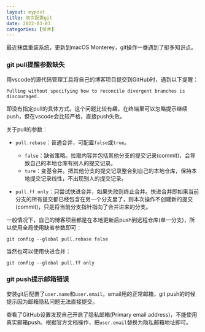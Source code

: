 ```yaml
---
layout: mypost
title: 初次配置git
date: 2022-03-03
categories: [技术]
---
```


最近抹盘重装系统，更新到macOS Monterey，git操作一番遇到了挺多知识点。

### git pull提醒参数缺失
用vscode的源代码管理工具将自己的博客项目提交到GitHub时，遇到以下提醒：
```
Pulling without specifying how to reconcile divergent branches is discouraged.
```
即没有指定pull的具体方式。这个问题比较有趣，在终端里可以忽略提示继续push，但在vscode会比较严格，直接push失败。

关于pull的参数：
- `pull.rebase`：普通合并，可配置`false`或`true`。
  - `false`：缺省策略。拉取内容并包括其他分支的提交记录(commit)，会导致自己的本地仓库有别人的提交记录。
  - `ture`：变基合并。把其他分支的提交记录整合到自己的本地仓库，保持本地提交记录线性，不出现别人的提交记录。

- `pull.ff only`：只尝试快进合并，如果失败则终止合并。快进合并即如果当前分支的所有提交都已经包含在另一个分支里了，则本次操作不创建新的提交(commit)，只是将当前分支指针指向了合并进来的分支。

一般情况下，自己的博客项目都是在本地更新后push到远程仓库(单一分支)，所以使用全局使用缺省参数即可：
```
git config --global pull.rebase false
```
当然也可以使用快进合并：
```
git config --global pull.ff only
```

### git push提示邮箱错误
安装git后配置了`user.name`和`user.email`，email用的正常邮箱，git push的时候提示因为邮箱隐私问题无法直接提交。

查看了GitHub设置发现自己开启了隐私邮箱(Primary email address)，不能使用真实邮箱push。根据官方文档操作，把`user.email`替换为隐私邮箱地址即可。